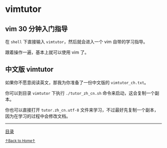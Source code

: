# vimtutor

## vim 30 分钟入门指导

在 `shell` 下直接输入 `vimtutor`，然后就会进入一个 vim 自带的学习指导。

跟着操作一遍，基本上就可以使用 vim 了。

## 中文版 vimtutor

如果你不愿意阅读英文，那我为你准备了一份中文版的 `vimtutor_ch.txt`。

你可以到目录 `vimtutor` 下执行 `./tutor_zh_cn.sh` 命令来启动，这会复制一个副本。

你也可以直接打开 `tutor.zh_cn.utf-8` 文件来学习，不过最好先复制一个副本，
因为在学习的过程中会修改文档。

* * *

[目录](README.md)

<a href='https://github.com/MDGSF/MyVim'><small>↑Back to Home↑</small></a>

